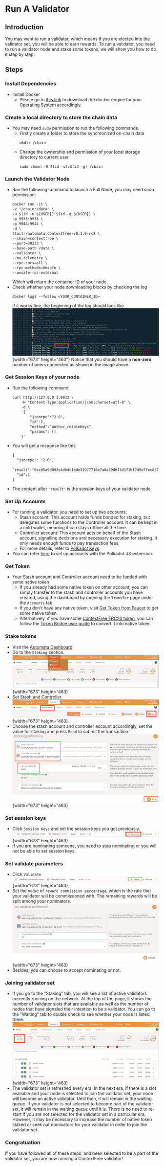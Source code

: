 # Run A Validator
## Introduction
You may want to run a validator, which means if you are elected into the validator set, you will be able to earn rewards. To run a validator, you need to run a validator node and stake some tokens, we will show you how to do it step by step.

## Steps
### Install Dependencies
- Install Docker
  - Please go to [this link](https://docs.docker.com/get-docker/) to download the docker engine for your Operating System accordingly.

### Create a local directory to store the chain data
- You may need `sudo` permission to run the following commands.
  - Firstly create a folder to store the synchronized on-chain data
    ```
    mkdir /chain
    ```
  - Change the ownership and permission of your local storage directory to current user
    ```
    sudo chown -R $(id -u):$(id -g) /chain
    ```

### Launch the Validator Node
- Run the following command to launch a Full Node, you may need sudo permission:
  ```
  docker run -it \
  -v "/chain:/data" \
  -u $(id -u ${USER}):$(id -g ${USER}) \
  -p 9933:9933 \
  -p 9944:9944 \
  -d \
  atactr/automata:contextfree-v0.1.0-rc2 \
  --chain=contextfree \
  --port=30333 \
  --base-path /data \
  --validator \
  --no-telemetry \
  --rpc-cors=all \
  --rpc-methods=Unsafe \
  --unsafe-rpc-external
  ```
  Which will return the container ID of your node
- Check whether your node downloading blocks by checking the log
    ```
    docker logs --follow <YOUR_CONTAINER_ID>
    ```
  If it works fine, the beginning of the log should look like<br>
  ![](../../assets/canaryimg/node_logs.png){width="673" height="463"}
  Notice that you should have a **non-zero** number of peers connected as shown in the image above.

### Get Session Keys of your node
- Run the following command
    ```
    curl http://127.0.0.1:9933 \
        -H "Content-Type:application/json;charset=utf-8" \
        -d \
        '{
            "jsonrpc":"2.0",
            "id":1,
            "method":"author_rotateKeys",
            "params": []
        }'
    ```
- You will get a response like this
  ```
  {
    "jsonrpc": "2.0",
    "result":"0xc05a9d093e4db4c1bde31977716e7a0a39d6f3d1f1bf749e7fec8371147de730af6860aeef81a11130c9fcd317b96e736f6c36141c28f382a18f9faf6e7df797eaa951ead00d12db10937003f0956e3d3444d1774d452ed045dbc1b84d1bf1471abf5d77bf5033845f01be1188a852c6f0ba703042b4d06d14314841c1096c50",
    "id":1
  }
  ```
- The content after `"result"` is the session keys of your validator node

### Set Up Accounts
- For running a validator, you need to set up two accounts:
  - Stash account: This account holds funds bonded for staking, but delegates some functions to the Controller account. It can be kept in a cold wallet, meaning it can stays offline all the time.
  - Controller account: This account acts on behalf of the Stash account, signalling decisions and necessary execution for staking. It only needs enough funds to pay transaction fees.
  - For more details, refer to [Polkadot Keys](https://wiki.polkadot.network/docs/learn-keys).
- You can refer [here](../userguide/setupwallet.md) to set up accounts with the Polkadot-JS extension.

### Get Token
- Your Stash account and Controller account need to be funded with some native token
  - If you already had some native token on other account, you can simply transfer to the stash and controller accounts you have created, using the dashboard by opening the `Transfer` page under the `Accounts` tab.
  - If you don't have any native token, visit [Get Token from Faucet](../userguide/gettoken.md) to get some native token.
  - Alternatively, if you have some [ContextFree ERC20 token](https://ropsten.etherscan.io/token/0x8289b901CAC48EbBB1B5cb0049d1459EA1240EF7), you can follow the [Token Bridge user guide](../userguide/tokenbridge.md) to convert it into native token.

### Stake tokens
- Visit the [Automata Dashboard](https://dashboard.ata.network/?rpc=wss%3A%2F%2Ffs-api.ata.network#/explorer)
-  Go to the `Staking` section.<br>
![](../../assets/canaryimg/validator/staking.png){width="673" height="463}
- Set Stash and Controller.<br>
![](../../assets/canaryimg/validator/stash.png){width="673" height="463}
- Choose the stash account and controller account accordingly, set the value for staking and press `Bond` to submit the transaction.<br>
![](../../assets/canaryimg/validator/bond.png){width="673" height="463}

### Set session keys
- Click `Session Keys` and set the session keys you got previously.<br>
![](../../assets/canaryimg/validator/sessionkey.png){width="673" height="463}
- If you are nominating someone, you need to stop nominating or you will not be able to set session keys.

### Set validate parameters
- Click `Validate`<br>
![](../../assets/canaryimg/validator/validate.png){width="673" height="463}
- Set the value of `reward commission percentage`, which is the rate that your validator will be commissioned with. The remaining rewards will be split among your nominators.<br>
![](../../assets/canaryimg/validator/validate_2.png){width="673" height="463}
- Besides, you can choose to accept nominating or not.

### Joining validator set
- If you go to the "Staking" tab, you will see a list of active validators currently running on the network. At the top of the page, it shows the number of validator slots that are available as well as the number of nodes that have signaled their intention to be a validator. You can go to the "Waiting" tab to double check to see whether your node is listed there.<br>
![](../../assets/canaryimg/validator/validatorset.png){width="673" height="463}
- The validator set is refreshed every era. In the next era, if there is a slot available and your node is selected to join the validator set, your node will become an active validator. Until then, it will remain in the waiting queue. If your validator is not selected to become part of the validator set, it will remain in the waiting queue until it is. There is no need to re-start if you are not selected for the validator set in a particular era. However, it may be necessary to increase the number of native token staked or seek out nominators for your validator in order to join the validator set.

### Congratuation
If you have followed all of these steps, and been selected to be a part of the validator set, you are now running a ContextFree validator!
